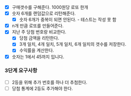 - [x] 구매갯수를 구해준다. 1000원당 로또 한개
- [x] 숫자 6개를 랜덤값으로 리턴해준다.
  - [x] 숫자 6개가 중복이 되면 안된다. - 테스트는 작성 못 함
- [x] n개 만큼 로또를 만들어준다.
- [x] 지난 주 당첨 번호랑 비교한다.
  - [x] 당첨 금액을 리턴한다.
  - [x] 3개 일치, 4개 일치, 5개 일치, 6개 일치의 갯수를 저장한다.
  - [x] 수익률을 계산한다.
- [x] 숫자는 1에서 45까지 입니다.

### 3단계 요구사항
- [ ] 2등을 위해 추가 번호를 하나 더 추첨한다.
- [ ] 당첨 통계에 2등도 추가해야 한다.